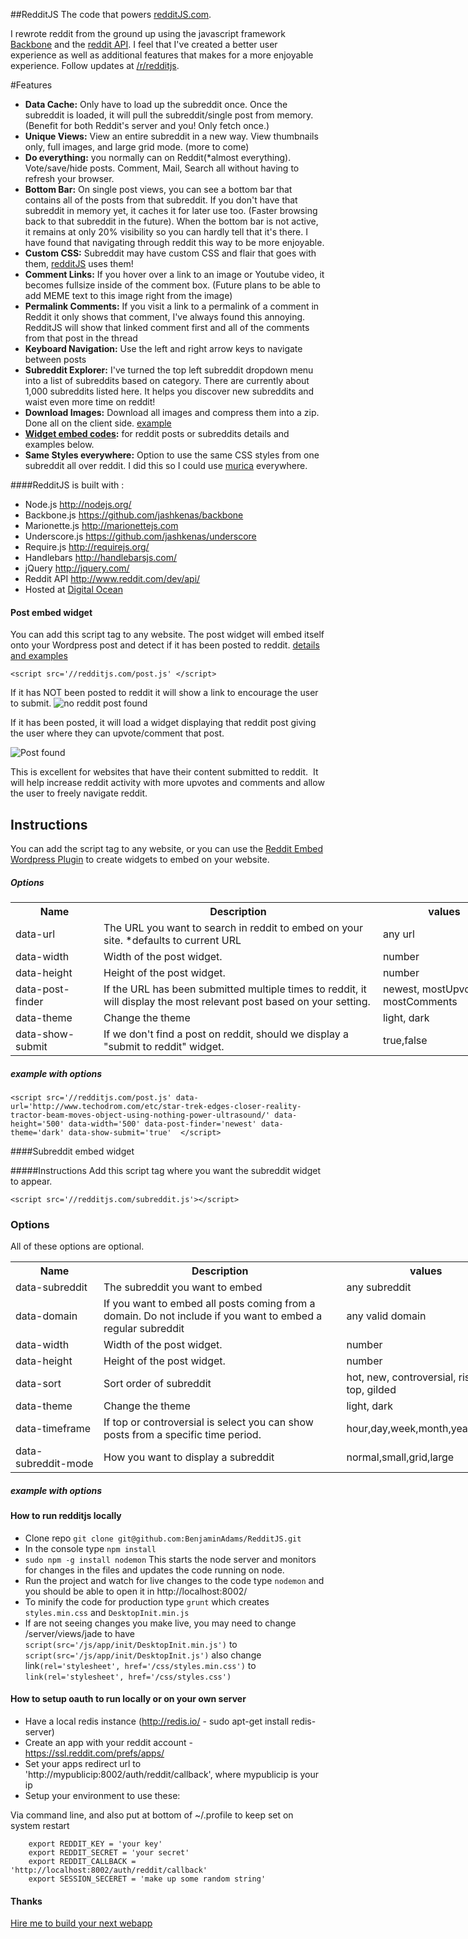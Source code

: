 ##RedditJS
The code that powers [redditJS.com](http://www.redditjs.com).

I rewrote reddit from the ground up using the javascript framework [Backbone](https://github.com/jashkenas/backbone) and the [reddit API](http://www.reddit.com/dev/api/).  I feel that I've created a better user experience as well as additional features that makes for a more enjoyable experience.  Follow updates at [/r/redditjs](http://www.reddit.com/r/redditjs).

#Features
 * **Data Cache:**  Only have to load up the subreddit once.  Once the subreddit is loaded, it will pull the subreddit/single post from memory. (Benefit for both Reddit's server and you!  Only fetch once.)
 * **Unique Views:**  View an entire subreddit in a new way.  View thumbnails only, full images, and large grid mode.  (more to come)
 * **Do everything:** you normally can on Reddit(*almost everything).  Vote/save/hide posts.  Comment, Mail, Search all without having to refresh your browser.
 * **Bottom Bar:** On single post views, you can see a bottom bar that contains all of the posts from that subreddit.  If you don't have that subreddit in memory yet, it caches it for later use too. (Faster browsing back to that subreddit in the future).  When the bottom bar is not active, it remains at only 20% visibility so you can hardly tell that it's there.  I have found that navigating through reddit this way to be more enjoyable.
 * **Custom CSS:** Subreddit may have custom CSS and flair that goes with them, [redditJS](http://www.redditjs.com) uses them!
 * **Comment Links:** If you hover over a link to an image or Youtube video, it becomes fullsize inside of the comment box.  (Future plans to be able to add MEME text to this image right from the image)
 * **Permalink Comments:** If you visit a link to a permalink of a comment in Reddit it only shows that comment, I've always found this annoying.  RedditJS will show that linked comment first and all of the comments from that post in the thread
 * **Keyboard Navigation:** Use the left and right arrow keys to navigate between posts
 * **Subreddit Explorer:** I've turned the top left subreddit dropdown menu into a list of subreddits based on category.  There are currently about 1,000 subreddits listed here.  It helps you discover new subreddits and waist even more time on reddit!
 * **Download Images:** Download all images and compress them into a zip.  Done all on the client side. [example](http://www.redditjs.com/download/aww)
 * **[Widget embed codes](http://embed.redditjs.com):**  for reddit posts or subreddits details and examples below.
 * **Same Styles everywhere:** Option to use the same CSS styles from one subreddit all over reddit. I did this so I could use [murica](http://redditjs.com/r/murica) everywhere.

####RedditJS is built with :
 * Node.js <http://nodejs.org/>
 * Backbone.js <https://github.com/jashkenas/backbone>
 * Marionette.js <http://marionettejs.com>
 * Underscore.js <https://github.com/jashkenas/underscore>
 * Require.js <http://requirejs.org/>
 * Handlebars <http://handlebarsjs.com/>
 * jQuery <http://jquery.com/>
 * Reddit API <http://www.reddit.com/dev/api/>
 * Hosted at [Digital Ocean]( https://www.digitalocean.com/?refcode=572549c85ce0)

#### Post embed widget
You can add this script tag to any website.  The post widget will embed itself onto your Wordpress post and detect if it has been posted to reddit.   [details and examples](http://embed.redditjs.com)

```<script src='//redditjs.com/post.js' </script>```

If it has NOT been posted to reddit it will show a link to encourage the user to submit.
![no reddit post found](http://i.imgur.com/OLJjzkx.png)

If it has been posted, it will load a widget displaying that reddit post giving the user where they can upvote/comment that post.

![Post found](http://i.imgur.com/GXj1FKO.png)

This is excellent for websites that have their content submitted to reddit.  It will help increase reddit activity with more upvotes and comments and allow the user to freely navigate reddit.

## Instructions

You can add the script tag to any website, or you can use the [Reddit Embed Wordpress Plugin](https://github.com/BenjaminAdams/wp-redditjs) to create widgets to embed on your website.


##### Options

<table style='width:800px'>
<tr><th style='width:125px;'>Name</th><th>Description</th> <th>values</th> </tr>
<tr><td>data-url</td><td>The URL you want to search in reddit to embed on your site. *defaults to current URL</td> <td>any url</td>  </tr>
<tr><td>data-width</td><td>Width of the post widget.</td> <td>number</td>  </tr>
<tr><td>data-height</td><td>Height of the post widget.</td> <td>number</td>  </tr>
<tr><td>data-post-finder</td><td>If the URL has been submitted multiple times to reddit, it will display the most relevant post based on your setting.</td> <td>newest, mostUpvoted, mostComments</td>  </tr>
<tr><td>data-theme</td><td>Change the theme</td> <td>light, dark </td></tr>
<tr><td>data-show-submit</td><td>If we don't find a post on reddit, should we display a "submit to reddit" widget.</td> <td>true,false</td>  </tr>
</table>

##### example with options

```
<script src='//redditjs.com/post.js' data-url='http://www.techodrom.com/etc/star-trek-edges-closer-reality-tractor-beam-moves-object-using-nothing-power-ultrasound/' data-height='500' data-width='500' data-post-finder='newest' data-theme='dark' data-show-submit='true'  </script>
```


####Subreddit embed widget

#####Instructions
Add this script tag where you want the subreddit widget to appear.


```<script src='//redditjs.com/subreddit.js'></script>```

<h3>Options</h3>
All of these options are optional.

<table style='width:800px'>
<tr><th style='width:125px;'>Name</th><th>Description</th> <th>values</th> </tr>
<tr><td>data-subreddit</td><td>The subreddit you want to embed</td> <td>any subreddit</td>   </tr>
<tr><td>data-domain</td><td>If you want to embed all posts coming from a domain. Do not include if you want to embed a regular subreddit</td> <td>any valid domain</td>   </tr>
<tr><td>data-width</td><td>Width of the post widget.</td> <td>number</td>  </tr>
<tr><td>data-height</td><td>Height of the post widget.</td> <td>number</td>  </tr>
<tr><td>data-sort</td><td>Sort order of subreddit</td> <td>hot, new, controversial, rising, top, gilded</td>  </tr>
<tr><td>data-theme</td><td>Change the theme</td> <td>light, dark  </tr>
<tr><td>data-timeframe</td><td>If top or controversial is select you can show posts from a specific time period.</td> <td>hour,day,week,month,year,all </tr>
<tr><td>data-subreddit-mode</td><td>How you want to display a subreddit</td> <td>normal,small,grid,large</td>  </tr>
</table>

##### example with options
<script src='//redditjs.com/subreddit.js' data-subreddit='BeavisAndButthead' data-height='500' data-width='500' data-sort='top' data-theme='light' data-timeframe='month' data-subreddit-mode='grid'></script>


#### How to run redditjs locally
 * Clone repo `git clone git@github.com:BenjaminAdams/RedditJS.git`
 * In the console type `npm install`
 * `sudo npm -g install nodemon` This starts the node server and monitors for changes in the files and updates the code running on node.
 * Run the project and watch for live changes to the code type `nodemon` and you should be able to open it in http://localhost:8002/ 
 * To minify the code for production type `grunt` which creates `styles.min.css` and `DesktopInit.min.js`
 * If are not seeing changes you make live, you may need to change /server/views/jade to have `script(src='/js/app/init/DesktopInit.min.js')` to `script(src='/js/app/init/DesktopInit.js')` also change link`(rel='stylesheet', href='/css/styles.min.css')` to `link(rel='stylesheet', href='/css/styles.css')`

#### How to setup oauth to run locally or on your own server
* Have a local redis instance (http://redis.io/ - sudo apt-get install redis-server)
* Create an app with your reddit account - https://ssl.reddit.com/prefs/apps/
* Set your apps redirect url to 'http://mypublicip:8002/auth/reddit/callback', where mypublicip is your ip
* Setup your environment to use these:

Via command line, and also put at bottom of ~/.profile to keep set on system restart
```
    export REDDIT_KEY = 'your key'
    export REDDIT_SECRET = 'your secret'
    export REDDIT_CALLBACK = 'http://localhost:8002/auth/reddit/callback'
    export SESSION_SECERET = 'make up some random string'
```

#### Thanks
[Hire me to build your next webapp](mailto:armastevs@gmail.com)
